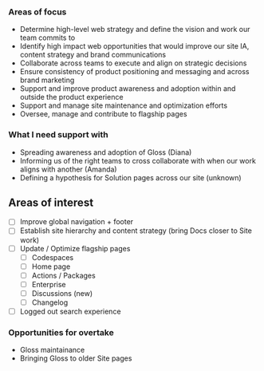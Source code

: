 ### Areas of focus
- Determine high-level web strategy and define the vision and work our team commits to
- Identify high impact web opportunities that would improve our site IA, content strategy and brand communications
- Collaborate across teams to execute and align on strategic decisions 
- Ensure consistency of product positioning and messaging and across brand marketing
- Support and improve product awareness and adoption within and outside the product experience
- Support and manage site maintenance and optimization efforts
- Oversee, manage and contribute to flagship pages 

### What I need support with
- Spreading awareness and adoption of Gloss (Diana)
- Informing us of the right teams to cross collaborate with when our work aligns with another (Amanda)
- Defining a hypothesis for Solution pages across our site (unknown)

## Areas of interest
- [ ] Improve global navigation + footer
- [ ] Establish site hierarchy and content strategy (bring Docs closer to Site work)
- [ ] Update / Optimize flagship pages
  - [ ] Codespaces
  - [ ] Home page 
  - [ ] Actions / Packages
  - [ ] Enterprise
  - [ ] Discussions (new)
  - [ ] Changelog
- [ ] Logged out search experience

### Opportunities for overtake
- Gloss maintainance 
- Bringing Gloss to older Site pages
